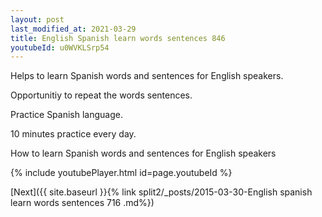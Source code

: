 ```yaml
---
layout: post
last_modified_at: 2021-03-29
title: English Spanish learn words sentences 846 
youtubeId: u0WVKLSrp54
---
```

 
 
Helps to learn Spanish words and sentences for English speakers.

Opportunitiy to repeat the words sentences. 

Practice Spanish language. 
 
10 minutes practice every day. 
 
How to learn Spanish words and sentences for English speakers 
 
{% include youtubePlayer.html id=page.youtubeId %}
 
 
[Next]({{ site.baseurl }}{% link  split2/_posts/2015-03-30-English spanish learn words sentences 716 .md%})
 
